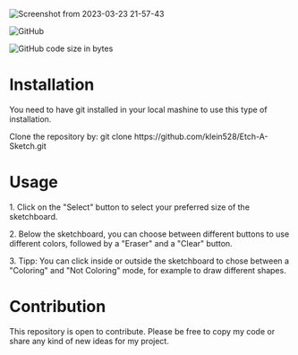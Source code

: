 ![Screenshot from 2023-03-23 21-57-43](https://user-images.githubusercontent.com/88459146/227358819-578cc54e-d0d6-49d5-8390-f81a4b69621c.png)

![GitHub](https://img.shields.io/github/license/klein528/Etch-A-Sketch?label=license)

![GitHub code size in bytes](https://img.shields.io/github/languages/code-size/klein528/Etch-A-Sketch)

<h1>Installation</h1>
<p>You need to have git installed in your local mashine to use this type of installation.</p>

<p>Clone the repository by: git clone https://github.com/klein528/Etch-A-Sketch.git</p>

<h1>Usage</h1>
<p>1. Click on the "Select" button to select your preferred size of the sketchboard.</p>

<p>2. Below the sketchboard, you can choose between different buttons to use different colors, followed by a "Eraser" and a "Clear" button.</p>

<p>3. Tipp: You can click inside or outside the sketchboard to chose between a "Coloring" and "Not Coloring" mode, for example to draw different shapes.</p>

<h1>Contribution</h1>
<p>This repository is open to contribute. Please be free to copy my code or share any kind of new ideas for my project.</p>
